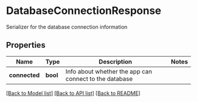 # DatabaseConnectionResponse

Serializer for the database connection information
## Properties
Name | Type | Description | Notes
------------ | ------------- | ------------- | -------------
**connected** | **bool** | Info about whether the app can connect to the database | 

[[Back to Model list]](../README.md#documentation-for-models) [[Back to API list]](../README.md#documentation-for-api-endpoints) [[Back to README]](../README.md)


